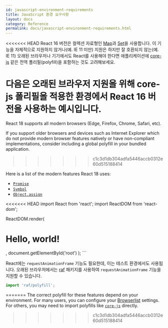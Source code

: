 ```yaml
---
id: javascript-environment-requirements
title: JavaScript 환경 요구사항
layout: docs
category: Reference
permalink: docs/javascript-environment-requirements.html
---
```


<<<<<<< HEAD
React 16 버전은 컬렉션 자료형인 [Map](https://developer.mozilla.org/en-US/docs/Web/JavaScript/Reference/Global_Objects/Map)과 [Set](https://developer.mozilla.org/en-US/docs/Web/JavaScript/Reference/Global_Objects/Set)을 사용합니다. 이 기능을 자체적으로 지원하지 않거나(예. IE 11 미만) 지원은 하지만 잘 호환되지 않는(예. IE 11) 오래된 브라우저나 기기에서도 React를 사용해야 한다면 애플리케이션에 [core-js](https://github.com/zloirock/core-js) 같은 전역 폴리필(polyfill)을 포함하는 것도 고려해보세요.

다음은 오래된 브라우저 지원을 위해 core-js 폴리필을 적용한 환경에서 React 16 버전을 사용하는 예시입니다.
=======
React 18 supports all modern browsers (Edge, Firefox, Chrome, Safari, etc).

If you support older browsers and devices such as Internet Explorer which do not provide modern browser features natively or have non-compliant implementations, consider including a global polyfill in your bundled application.
>>>>>>> c1c3d1db304adfa5446accb0312e60d515188414

Here is a list of the modern features React 18 uses:
- [`Promise`](https://developer.mozilla.org/en-US/docs/Web/JavaScript/Reference/Global_Objects/Promise)
- [`Symbol`](https://developer.mozilla.org/en-US/docs/Web/JavaScript/Reference/Global_Objects/Symbol)
- [`Object.assign`](https://developer.mozilla.org/en-US/docs/Web/JavaScript/Reference/Global_Objects/Object/assign)

<<<<<<< HEAD
import React from 'react';
import ReactDOM from 'react-dom';

ReactDOM.render(
  <h1>Hello, world!</h1>,
  document.getElementById('root')
);
```

React에는 `requestAnimationFrame` 기능도 필요한데, 이는 테스트 환경에서도 사용됩니다.
오래된 브라우저에서는 [raf](https://www.npmjs.com/package/raf) 패키지를 사용하여 `requestAnimationFrame` 기능을 지원할 수 있습니다.

```js
import 'raf/polyfill';
```
=======
The correct polyfill for these features depend on your environment. For many users, you can configure your [Browserlist](https://github.com/browserslist/browserslist) settings. For others, you may need to import polyfills like [`core-js`](https://github.com/zloirock/core-js) directly.
>>>>>>> c1c3d1db304adfa5446accb0312e60d515188414
